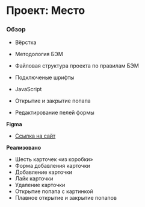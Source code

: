 # Проект: Место

### Обзор

* Вёрстка
* Методология БЭМ
* Файловая структура проекта по правилам БЭМ
* Подключеные шрифты

* JavaScript
* Открытие и закрытие попапа
* Редактирование пелей формы

**Figma**

* [Ссылка на сайт](https://agpavlich.github.io/mesto/)

**Реализовано**

* Шесть карточек «из коробки»
* Форма добавления карточки
* Добавление карточки
* Лайк карточки
* Удаление карточки
* Открытие попапа с картинкой
* Плавное открытие и закрытие попапов